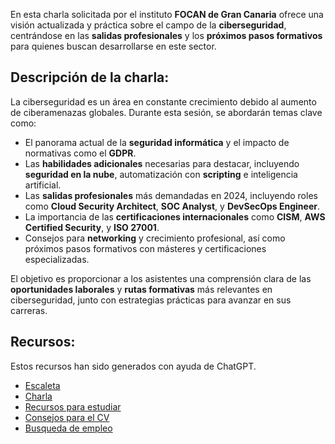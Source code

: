 En esta charla solicitada por el instituto **FOCAN de Gran Canaria** ofrece una visión actualizada y práctica sobre el campo de la **ciberseguridad**, centrándose en las **salidas profesionales** y los **próximos pasos formativos** para quienes buscan desarrollarse en este sector.

## **Descripción de la charla:**

La ciberseguridad es un área en constante crecimiento debido al aumento de ciberamenazas globales. Durante esta sesión, se abordarán temas clave como:

- El panorama actual de la **seguridad informática** y el impacto de normativas como el **GDPR**.
- Las **habilidades adicionales** necesarias para destacar, incluyendo **seguridad en la nube**, automatización con **scripting** e inteligencia artificial.
- Las **salidas profesionales** más demandadas en 2024, incluyendo roles como **Cloud Security Architect**, **SOC Analyst**, y **DevSecOps Engineer**.
- La importancia de las **certificaciones internacionales** como **CISM**, **AWS Certified Security**, y **ISO 27001**.
- Consejos para **networking** y crecimiento profesional, así como próximos pasos formativos con másteres y certificaciones especializadas.

El objetivo es proporcionar a los asistentes una comprensión clara de las **oportunidades laborales** y **rutas formativas** más relevantes en ciberseguridad, junto con estrategias prácticas para avanzar en sus carreras.

## **Recursos:**

Estos recursos han sido generados con ayuda de ChatGPT.

- [Escaleta](Escaleta.md)
- [Charla](Speech.md)
- [Recursos para estudiar](Recursos-de-estudio.md)
- [Consejos para el CV](Consejos-CV.md)
- [Busqueda de empleo](Busqueda-de-empleo.md)
